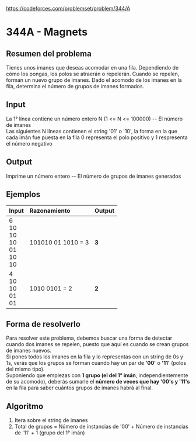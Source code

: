 https://codeforces.com/problemset/problem/344/A

# 344A - Magnets

## Resumen del problema
Tienes unos imanes que deseas acomodar en una fila. Dependiendo de cómo los pongas, los polos se atraerán o repelerán. Cuando se repelen, forman un nuevo grupo de imanes. Dado el acomodo de los imanes en la fila, determina el número de grupos de imanes formados.

## Input
La 1° línea contiene un número entero N (1 <= N <= 100000) -- El número de imanes \
Las siguientes N líneas contienen el string '01' o '10', la forma en la que cada imán fue puesta en la fila
0 representa el polo positivo y 1 respresenta el número negativo

## Output
Imprime un número entero -- El número de grupos de imanes generados

## Ejemplos
| Input             | Razonamiento  | Output    |
| ----------------- | :------------ | --------- |
| 6 <br> 10 <br> 10 <br> 10 <br> 01 <br> 10 <br> 10  | 101010 01 1010 = 3   | **3**          |
| 4 <br> 10 <br> 10 <br> 01 <br> 01                  | 1010 0101 = 2        | **2**          |

## Forma de resolverlo
Para resolver este problema, debemos buscar una forma de detectar cuando dos imanes se repelen, puesto que aquí es cuando se crean grupos de imanes nuevos. \
Si pones todos los imanes en la fila y lo representas con un string de 0s y 1s, verás que los grupos se forman cuando hay un par de **'00'** o **'11'** (polos del mismo tipo).  \
Suponiendo que empiezas con **1 grupo (el del 1° imán**, independientemente de su acomodo), deberás sumarle el **número de veces que hay '00's y '11's** en la fila para saber cuántos grupos de imanes habrá al final.

## Algoritmo
1) Itera sobre el string de imanes
2) Total de grupos = Número de instancias de '00' + Número de instancias de '11' + 1 (grupo del 1° imán)
